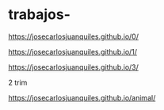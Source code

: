 # trabajos-
https://josecarlosjuanquiles.github.io/0/

https://josecarlosjuanquiles.github.io/1/

https://josecarlosjuanquiles.github.io/3/

2 trim

https://josecarlosjuanquiles.github.io/animal/
